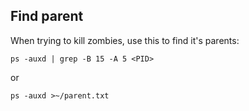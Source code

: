Find parent
-----------

When trying to kill zombies, use this to find it's parents:

    ps -auxd | grep -B 15 -A 5 <PID>

or

    ps -auxd >~/parent.txt

